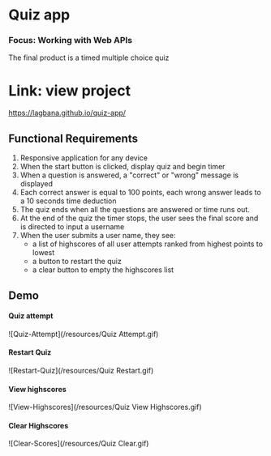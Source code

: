 # Quiz app 
### Focus: Working with Web APIs
The final product is a timed multiple choice quiz

# Link: view project
https://lagbana.github.io/quiz-app/


## Functional Requirements
1. Responsive application for any device
2. When the start button is clicked, display quiz and begin timer
3. When a question is answered, a "correct" or "wrong" message is displayed
4. Each correct answer is equal to 100 points, each wrong answer leads to a 10 seconds time deduction
5. The quiz ends when all the questions are answered or time runs out.
6. At the end of the quiz the timer stops, the user sees the final score and is directed to input a username
7. When the user submits a user name, they see:
    - a list of highscores of all user attempts ranked from highest points to lowest
    - a button to restart the quiz
    - a clear button to empty the highscores list

## Demo

#### Quiz attempt
![Quiz-Attempt](/resources/Quiz Attempt.gif)

#### Restart Quiz
![Restart-Quiz](/resources/Quiz Restart.gif)

#### View highscores
![View-Highscores](/resources/Quiz View Highscores.gif)

#### Clear Highscores
![Clear-Scores](/resources/Quiz Clear.gif)